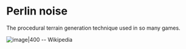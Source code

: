 # Perlin noise

The procedural terrain generation technique used in so many games.

![image|400](https://github.com/user-attachments/assets/c6004c26-6f80-4cb3-8a86-eedc8c2398d9)
-- Wikipedia
